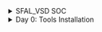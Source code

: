 
<details>
  <Summary> SFAL_VSD SOC</summary>

  This project is to create an SOC from specifications to netlist.
</details>
<details>
  <Summary> Day 0: Tools Installation</summary>

  All the instructions for installation of required tools can be found here:
  **System Check**
  - 6GB RAM, 50 GB HDD
  - Ubuntu 20.04+
  - 4vCPU
  **TOOL CHECK**
  **Yosys**
  - $ sudo apt-get update
  - $ git clone https://github.com/YosysHQ/yosys.git
  - $ cd yosys
  - $ sudo apt install make (If make is not installed please install it) 
  - $ sudo apt-get install build-essential clang bison flex \
        libreadline-dev gawk tcl-dev libffi-dev git \
        graphviz xdot pkg-config python3 libboost-system-dev \
        libboost-python-dev libboost-filesystem-dev zlib1g-dev
  - $ make config-gcc
  - $ make 
  - $ sudo make install   
  **Iverilog** - Steps to install iverilog
  - sudo apt-get update
  - sudo apt-get install iverilog
  **GTKWAVE** - Steps to install gtkwave
  - sudo apt-get update
  - sudo apt install gtkwave
  **ngspice**
  After downloading the tarball from https://sourceforge.net/projects/ngspice/files/ to a local directory, unpack it using:
  - $ tar -zxvf ngspice-37.tar.gz
  - $ cd ngspice-37
  - $ mkdir release
  - $ cd release
  - $ ../configure  --with-x --with-readline=yes --disable-debug
  - $ make
  - $ sudo make install
  **magic**
  - $ sudo apt-get install m4
  - $ sudo apt-get install tcsh
  - $ sudo apt-get install csh
  - $ sudo apt-get install libx11-dev
  - $ sudo apt-get install tcl-dev tk-dev
  - $ sudo apt-get install libcairo2-dev
  - $ sudo apt-get install mesa-common-dev libglu1-mesa-dev
  - $ sudo apt-get install libncurses-dev
  - git clone https://github.com/RTimothyEdwards/magic
  - cd magic
  - ./configure
  - make
  - make install

</details>
